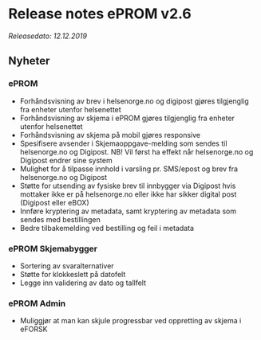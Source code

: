 # Release notes ePROM v2.6
*Releasedato: 12.12.2019*

## Nyheter 

### ePROM
* Forhåndsvisning av brev i helsenorge.no og digipost gjøres tilgjenglig fra enheter utenfor helsenettet
* Forhåndsvisning av skjema i ePROM gjøres tilgjenglig fra enheter utenfor helsenettet
* Forhåndsvisning av skjema på mobil gjøres responsive
* Spesifisere avsender i Skjemaoppgave-melding som sendes til helsenorge.no og Digipost. NB! Vil først ha effekt når helsenorge.no og Digipost endrer sine system
*	Mulighet for å tilpasse innhold i varsling pr. SMS/epost og brev fra helsenorge.no og Digipost 
*	Støtte for utsending av fysiske brev til innbygger via Digipost hvis mottaker ikke er på helsenorge.no  eller ikke har sikker digital post (Digipost eller eBOX) 
* Innføre kryptering av metadata, samt kryptering av metadata som sendes med bestillingen
*	Bedre tilbakemelding ved bestilling og feil i metadata

### ePROM Skjemabygger
*	Sortering av svaralternativer
*	Støtte for klokkeslett på datofelt
*	Legge inn validering av dato og tallfelt 

### ePROM Admin
*	Muliggjør at man kan skjule progressbar ved oppretting av skjema i eFORSK
